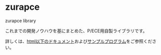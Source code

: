 # zurapce
zurapce library

これまでの開発ノウハウを基にまとめた、P/ECE用自製ライブラリです。

詳しくは、[html以下のドキュメント](https://zurachu.github.io/zurapce/html/)および[サンプルプログラム](https://github.com/zurachu/zurapce/blob/master/main.c)をご参照ください。
